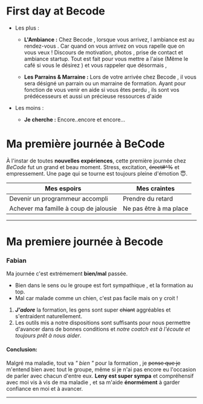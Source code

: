 
# First day at Becode

* Les plus :

  * __L'Ambiance :__ Chez Becode , lorsque vous arrivez, l ambiance est
au rendez-vous . Car quand on vous arrivez on vous rapelle que on
vous veux ! Discours de motivation, photos , prise de contact et
ambiance startup. Tout est fait pour vous mettre a l'aise
(Même le café si vous le désirez ) et vous rappeler que désormais ,

  * __Les Parrains & Marraine :__ Lors de votre arrivée chez Becode , il
vous sera désigné un parrain ou un marraine de formation. Ayant
pour fonction de vous venir en aide si vous êtes perdu , ils sont
vos prédécesseurs et aussi un précieuse ressources d'aide


* Les moins :

  * __Je cherche :__ Encore..encore et encore...

# Ma première journée à BeCode

À l'instar de toutes __nouvelles expériences__, cette première journée chez *BeCode* fut un grand et beau moment.
Stress, excitation, ~~érect#^%~~ et empressement. Une page qui se tourne est toujours pleine d'émotion :innocent:.

Mes espoirs | Mes craintes
------------ | -------------
Devenir un programmeur accompli | Prendre du retard
Achever ma famille à coup de jalousie | Ne pas être à ma place

_________________________________________________________________

# Ma premiere journée à Becode

### Fabian

 Ma journée c'est extrémement __bien/mal__ passée.
* Bien dans le sens ou le groupe est fort sympathique , et la formation au top.
* Mal car malade comme un chien, c'est pas facile mais on y croit !

1. __*J'adore*__ la formation, les gens sont super ~~chiant~~ aggréables et s'entraident naturellement.
2. Les outils mis a notre dispositions sont suffisants pour nous permettre d'avancer dans de bonnes conditions et *notre coatch est à l'écoute et toujours prêt à nous aider*.

#### Conclusion:

Malgré ma maladie, tout va *" bien "* pour la formation , je ~~pense que je~~ m'entend bien avec tout le groupe, même si je n'ai pas encore eu l'occasion de parler avec chacun d'entre eux. **Leny est super sympa** et compréhensif avec moi vis à vis de ma maladie , et sa m'aide **énormément** à garder confiance en moi et à avancer.

_________________________________________________________________
